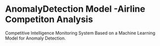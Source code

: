 # AnomalyDetection Model -Airline Competiton Analysis
Competitive Intelligence Monitoring System Based on a Machine Learning Model for Anomaly Detection.
